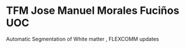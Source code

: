 # TFM Jose Manuel Morales Fuciños UOC
Automatic Segmentation of White matter , FLEXCOMM updates 



